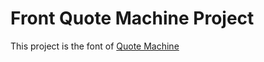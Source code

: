 # Front Quote Machine Project

This project is the font of [Quote Machine](https://github.com/textSolver34761/QuoteMachine) 